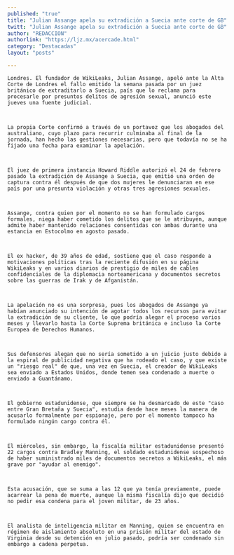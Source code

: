 ```yaml
---
published: "true"
title: "Julian Assange apela su extradición a Suecia ante corte de GB"
twitt: "Julian Assange apela su extradición a Suecia ante corte de GB"
author: "REDACCION"
authorlink: "https://ljz.mx/acercade.html"
category: "Destacadas"
layout: "posts"

---
```



  
    Londres. El fundador de WikiLeaks, Julian Assange, apeló ante la Alta Corte de Londres el fallo emitido la semana pasada por un juez británico de extraditarlo a Suecia, país que lo reclama para procesarle por presuntos delitos de agresión sexual, anunció este jueves una fuente judicial.
  
  
  
    La propia Corte confirmó a través de un portavoz que los abogados del australiano, cuyo plazo para recurrir culminaba al final de la jornada, han hecho las gestiones necesarias, pero que todavía no se ha fijado una fecha para examinar la apelación.
  
  
  
    El juez de primera instancia Howard Riddle autorizó el 24 de febrero pasado la extradición de Assange a Suecia, que emitió una orden de captura contra él después de que dos mujeres le denunciaran en ese país por una presunta violación y otras tres agresiones sexuales.
  
  
  
    Assange, contra quien por el momento no se han formulado cargos formales, niega haber cometido los delitos que se le atribuyen, aunque admite haber mantenido relaciones consentidas con ambas durante una estancia en Estocolmo en agosto pasado.
  
  
  
    El ex hacker, de 39 años de edad, sostiene que el caso responde a motivaciones políticas tras la reciente difusión en su página WikiLeaks y en varios diarios de prestigio de miles de cables confidenciales de la diplomacia norteamericana y documentos secretos sobre las guerras de Irak y de Afganistán.
  
  
  
    La apelación no es una sorpresa, pues los abogados de Assange ya habían anunciado su intención de agotar todos los recursos para evitar la extradición de su cliente, lo que podría alegar el proceso varios meses y llevarlo hasta la Corte Suprema británica e incluso la Corte Europea de Derechos Humanos.
  
  
  
    Sus defensores alegan que no sería sometido a un juicio justo debido a la espiral de publicidad negativa que ha rodeado el caso, y que existe un "riesgo real" de que, una vez en Suecia, el creador de WikiLeaks sea enviado a Estados Unidos, donde temen sea condenado a muerte o enviado a Guantánamo.
  
  
  
    El gobierno estadunidense, que siempre se ha desmarcado de este "caso entre Gran Bretaña y Suecia", estudia desde hace meses la manera de acusarlo formalmente por espionaje, pero por el momento tampoco ha formulado ningún cargo contra él.
  
  
  
    El miércoles, sin embargo, la fiscalía militar estadunidense presentó 22 cargos contra Bradley Manning, el soldado estadunidense sospechoso de haber suministrado miles de documentos secretos a WikiLeaks, el más grave por "ayudar al enemigo".
  
  
  
    Esta acusación, que se suma a las 12 que ya tenía previamente, puede acarrear la pena de muerte, aunque la misma fiscalía dijo que decidió no pedir esa condena para el joven militar, de 23 años.
  
  
  
    El analista de inteligencia militar en Manning, quien se encuentra en régimen de aislamiento absoluto en una prisión militar del estado de Virginia desde su detención en julio pasado, podría ser condenado sin embargo a cadena perpetua.
  

